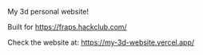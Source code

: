 My 3d personal website!

Built for https://fraps.hackclub.com/

Check the website at: https://my-3d-website.vercel.app/
